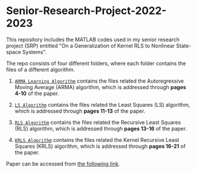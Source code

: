 # Senior-Research-Project-2022-2023
This repository includes the MATLAB codes used in my senior research project (SRP) entitled "On a Generalization of Kernel RLS to Nonlinear State-space Systems".

The repo consists of four different folders, where each folder contains the files of a different algorithm. 

1. [`ARMA Learning Algorithm`](https://github.com/7mxd/Senior-Research-Project-2022-2023/tree/9e0e51acb88fab92d44ea3514b96429b77768020/ARMA%20Learning%20Algorithm) contains the files related the Autoregressive Moving Average (ARMA) algorithm, which is addressed through **pages 4-10** of the paper.

3. [`LS Algorithm`](https://github.com/7mxd/Senior-Research-Project-2022-2023/tree/87328746101959fbf58dafeacc4a828ffdfbeec8/LS%20Algorithm) contains the files related the Least Squares (LS) algorithm, which is addressed through **pages 11-13** of the paper.

4. [`RLS Algorithm`](https://github.com/7mxd/Senior-Research-Project-2022-2023/tree/87328746101959fbf58dafeacc4a828ffdfbeec8/RLS%20Algorithm) contains the files related the Recursive Least Squares (RLS) algorithm, which is addressed through **pages 13-16** of the paper.

5. [`KRLS Algorithm`](https://github.com/7mxd/Senior-Research-Project-2022-2023/tree/25d2428e19e0ce8601dcddaae516a9ed53f98194/KRLS%20Algorithm) contains the files related the Kernel Recursive Least Squares (KRLS) algorithm, which is addressed through **pages 16-21** of the paper.



Paper can be accessed from [the following link](https://github.com/7mxd/Senior-Research-Project-2022-2023/blob/41ec5ad983444fac74547b666517552bd850dc9b/SRP_FINAL_49714.pdf).
